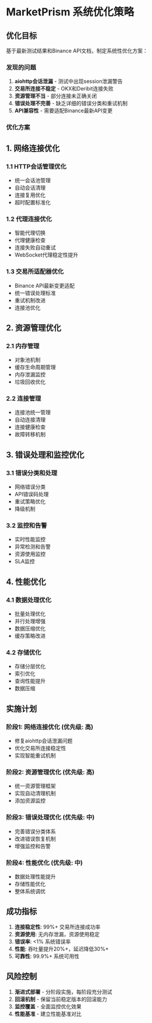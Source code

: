 # MarketPrism 系统优化策略

## 优化目标

基于最新测试结果和Binance API文档，制定系统性优化方案：

### 发现的问题
1. **aiohttp会话泄漏** - 测试中出现session泄漏警告
2. **交易所连接不稳定** - OKX和Deribit连接失败
3. **资源管理不当** - 部分连接未正确关闭
4. **错误处理不完善** - 缺乏详细的错误分类和重试机制
5. **API兼容性** - 需要适配Binance最新API变更

### 优化方案

## 1. 网络连接优化

### 1.1 HTTP会话管理优化
- 统一会话池管理
- 自动会话清理
- 连接复用优化
- 超时配置标准化

### 1.2 代理连接优化
- 智能代理切换
- 代理健康检查
- 连接失败自动重试
- WebSocket代理稳定性提升

### 1.3 交易所适配器优化
- Binance API最新变更适配
- 统一错误处理标准
- 重试机制改进
- 连接池优化

## 2. 资源管理优化

### 2.1 内存管理
- 对象池机制
- 缓存生命周期管理
- 内存泄漏监控
- 垃圾回收优化

### 2.2 连接管理
- 连接池统一管理
- 自动连接清理
- 连接健康检查
- 故障转移机制

## 3. 错误处理和监控优化

### 3.1 错误分类和处理
- 网络错误分类
- API错误码处理
- 重试策略优化
- 降级机制

### 3.2 监控和告警
- 实时性能监控
- 异常检测和告警
- 资源使用监控
- SLA监控

## 4. 性能优化

### 4.1 数据处理优化
- 批量处理优化
- 并行处理增强
- 数据压缩优化
- 缓存策略改进

### 4.2 存储优化
- 存储分层优化
- 索引优化
- 查询性能提升
- 数据压缩

## 实施计划

### 阶段1: 网络连接优化 (优先级: 高)
- 修复aiohttp会话泄漏问题
- 优化交易所连接稳定性
- 实现智能重试机制

### 阶段2: 资源管理优化 (优先级: 高)
- 统一资源管理框架
- 实现自动清理机制
- 添加资源监控

### 阶段3: 错误处理优化 (优先级: 中)
- 完善错误分类体系
- 改进错误恢复机制
- 增强监控和告警

### 阶段4: 性能优化 (优先级: 中)
- 数据处理性能提升
- 存储性能优化
- 整体系统调优

## 成功指标

1. **连接稳定性**: 99%+ 交易所连接成功率
2. **资源使用**: 无内存泄漏，资源使用稳定
3. **错误率**: <1% 系统错误率
4. **性能**: 吞吐量提升20%+，延迟降低30%+
5. **可靠性**: 99.9%+ 系统可用性

## 风险控制

1. **渐进式部署** - 分阶段实施，每阶段充分测试
2. **回滚机制** - 保留当前稳定版本的回滚能力
3. **监控覆盖** - 全面监控优化效果
4. **性能基准** - 建立性能基准对比